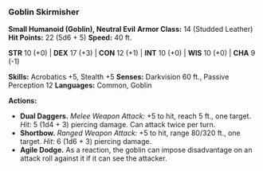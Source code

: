 ### **Goblin Skirmisher**
**Small Humanoid (Goblin), Neutral Evil**
**Armor Class:** 14 (Studded Leather)
**Hit Points:** 22 (5d6 + 5)
**Speed:** 40 ft.

**STR** 10 (+0) | **DEX** 17 (+3) | **CON** 12 (+1) | **INT** 10 (+0) | **WIS** 10 (+0) | **CHA** 9 (-1)

**Skills:** Acrobatics +5, Stealth +5
**Senses:** Darkvision 60 ft., Passive Perception 12
**Languages:** Common, Goblin

**Actions:**
- **Dual Daggers.** *Melee Weapon Attack:* +5 to hit, reach 5 ft., one target. *Hit:* 5 (1d4 + 3) piercing damage. Can attack twice per turn.
- **Shortbow.** *Ranged Weapon Attack:* +5 to hit, range 80/320 ft., one target. *Hit:* 6 (1d6 + 3) piercing damage.
- **Agile Dodge.** As a reaction, the goblin can impose disadvantage on an attack roll against it if it can see the attacker.
